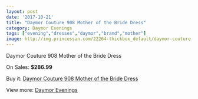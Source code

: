 ```yaml
---
layout: post
date: '2017-10-21'
title: "Daymor Couture 908 Mother of the Bride Dress"
category: Daymor Evenings
tags: ["evening","dresses","daymor","brand","mother"]
image: http://img.princessan.com/22264-thickbox_default/daymor-couture-908-mother-of-the-bride-dress.jpg
---
```

Daymor Couture 908 Mother of the Bride Dress

On Sales: **$286.99**
<a href="https://www.princessan.com/en/daymor-evenings/10156-daymor-couture-908-mother-of-the-bride-dress.html"><amp-img layout="responsive" width="600" height="600" src="//img.princessan.com/22264-thickbox_default/daymor-couture-908-mother-of-the-bride-dress.jpg" alt="Daymor Couture 908 Mother of the Bride Dress 0" /></a>
<a href="https://www.princessan.com/en/daymor-evenings/10156-daymor-couture-908-mother-of-the-bride-dress.html"><amp-img layout="responsive" width="600" height="600" src="//img.princessan.com/22267-thickbox_default/daymor-couture-908-mother-of-the-bride-dress.jpg" alt="Daymor Couture 908 Mother of the Bride Dress 1" /></a>
<a href="https://www.princessan.com/en/daymor-evenings/10156-daymor-couture-908-mother-of-the-bride-dress.html"><amp-img layout="responsive" width="600" height="600" src="//img.princessan.com/22266-thickbox_default/daymor-couture-908-mother-of-the-bride-dress.jpg" alt="Daymor Couture 908 Mother of the Bride Dress 2" /></a>
<a href="https://www.princessan.com/en/daymor-evenings/10156-daymor-couture-908-mother-of-the-bride-dress.html"><amp-img layout="responsive" width="600" height="600" src="//img.princessan.com/22265-thickbox_default/daymor-couture-908-mother-of-the-bride-dress.jpg" alt="Daymor Couture 908 Mother of the Bride Dress 3" /></a>

Buy it: [Daymor Couture 908 Mother of the Bride Dress](https://www.princessan.com/en/daymor-evenings/10156-daymor-couture-908-mother-of-the-bride-dress.html "Daymor Couture 908 Mother of the Bride Dress")

View more: [Daymor Evenings](https://www.princessan.com/en/17-daymor-evenings "Daymor Evenings")